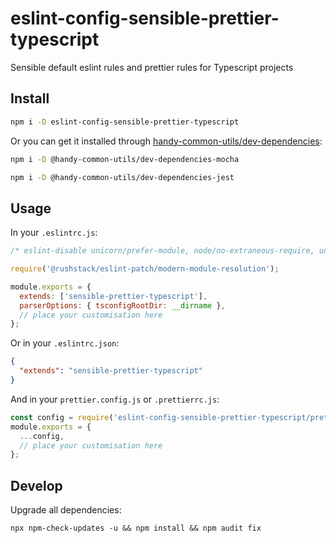 # eslint-config-sensible-prettier-typescript

Sensible default eslint rules and prettier rules for Typescript projects

## Install

```sh
npm i -D eslint-config-sensible-prettier-typescript
```

Or you can get it installed through [handy-common-utils/dev-dependencies](https://github.com/handy-common-utils/dev-dependencies):

```sh
npm i -D @handy-common-utils/dev-dependencies-mocha
```

```sh
npm i -D @handy-common-utils/dev-dependencies-jest
```

## Usage

In your `.eslintrc.js`:

```javascript
/* eslint-disable unicorn/prefer-module, node/no-extraneous-require, unicorn/prefer-module */

require('@rushstack/eslint-patch/modern-module-resolution');

module.exports = {
  extends: ['sensible-prettier-typescript'],
  parserOptions: { tsconfigRootDir: __dirname },
  // place your customisation here
};
```

Or in your `.eslintrc.json`:

```json
{
  "extends": "sensible-prettier-typescript"
}
```

And in your `prettier.config.js` or `.prettierrc.js`:

```javascript
const config = require('eslint-config-sensible-prettier-typescript/prettier.config');
module.exports = {
  ...config,
  // place your customisation here
};
```

## Develop

Upgrade all dependencies:

```
npx npm-check-updates -u && npm install && npm audit fix
```
